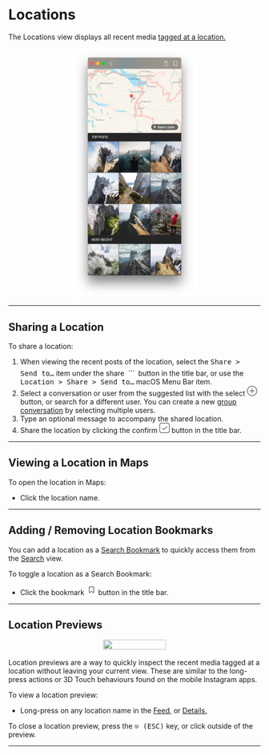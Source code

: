 # Locations

The Locations view displays all recent media [tagged at a location.](//views/upload.md#locations)

<p style="text-align: center; margin-top: 1em;"><img src="/views/assets/location.png" width="50%" height="50%" /></p>

------

## Sharing a Location

To share a location:

1. When viewing the recent posts of the location, select the <kbd>Share > Send to…</kbd> item under the share <img src="/views/assets/actions-menu.png" width="20" height="20" /> button in the title bar, or use the <kbd>Location > Share > Send to…</kbd> macOS Menu Bar item.
2. Select a conversation or user from the suggested list with the select <img src="/views/assets/select.png" width="20" height="20" /> button, or search for a different user. You can create a new [group conversation](//views/conversations.md) by selecting multiple users.
3. Type an optional message to accompany the shared location.
4. Share the location by clicking the confirm <img src="/views/assets/accept.png" width="20" height="20" /> button in the title bar.

------

## Viewing a Location in Maps

To open the location in Maps:

- Click the location name.

------

## Adding / Removing Location Bookmarks

You can add a location as a [Search Bookmark](//views/search.md#search-bookmarks) to quickly access them from the [Search](//views/search.md) view.

To toggle a location as a Search Bookmark:

- Click the bookmark <img src="/views/assets/bookmark.png" width="20" height="20" /> button in the title bar.

------

## Location Previews

<p style="text-align: center; margin-top: 1em;"><img src="/views/assets/location-previews.png" width="50%" height="50%" /></p>

Location previews are a way to quickly inspect the recent media tagged at a location without leaving your current view. These are similar to the long-press actions or 3D Touch behaviours found on the mobile Instagram apps.

To view a location preview:

- Long-press on any location name in the [Feed](//views/feed.md), or [Details.](//views/detailview.md)

To close a location preview, press the <kbd>⎋ (ESC)</kbd> key, or click outside of the preview.

------